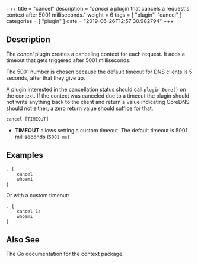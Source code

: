 +++
title = "cancel"
description = "*cancel* a plugin that cancels a request's context after 5001 milliseconds."
weight = 6
tags = [ "plugin", "cancel" ]
categories = [ "plugin" ]
date = "2019-06-26T12:57:30.982794"
+++

## Description

The *cancel* plugin creates a canceling context for each request. It adds a timeout that gets
triggered after 5001 milliseconds.

The 5001 number is chosen because the default timeout for DNS clients is 5 seconds, after that they
give up.

A plugin interested in the cancellation status should call `plugin.Done()` on the context. If the
context was canceled due to a timeout the plugin should not write anything back to the client and
return a value indicating CoreDNS should not either; a zero return value should suffice for that.

~~~ txt
cancel [TIMEOUT]
~~~

* **TIMEOUT** allows setting a custom timeout. The default timeout is 5001 milliseconds (`5001 ms`)

## Examples

~~~ corefile
. {
    cancel
    whoami
}
~~~

Or with a custom timeout:

~~~ corefile
. {
    cancel 1s
    whoami
}
~~~

## Also See

The Go documentation for the context package.
